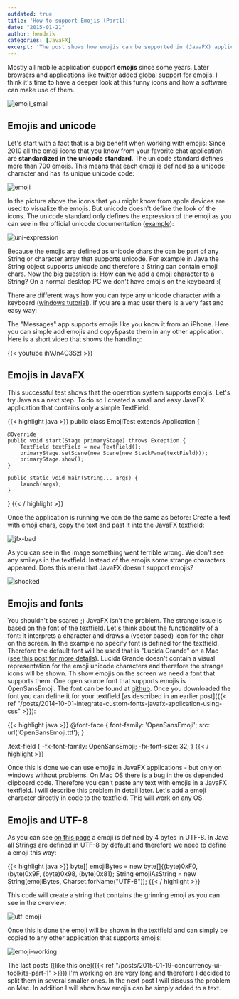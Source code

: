 ```yaml
---
outdated: true
title: 'How to support Emojis (Part1)'
date: "2015-01-21"
author: hendrik
categories: [JavaFX]
excerpt: 'The post shows how emojis can be supported in (JavaFX) applications'
---
```

Mostly all mobile application support __emojis__ since some years. Later browsers and applications like twitter added global support for emojis. I think it's time to have a deeper look at this funny icons and how a software can make use of them.

![emoji_small](/posts/guigarage-legacy/emoji_small.png)

## Emojis and unicode

Let's start with a fact that is a big benefit when working with emojis: Since 2010 all the emoji icons that you know from your favorite chat application are __standardized in the unicode standard__. The unicode standard defines more than 700 emojis. This means that each emoji is defined as a unicode character and has its unique unicode code:

![emoji](/posts/guigarage-legacy/emoji-def-1024x558.png)

In the picture above the icons that you might know from apple devices are used to visualize the emojis. But unicode doesn't define the look of the icons. The unicode standard only defines the expression of the emoji as you can see in the official unicode documentation ([example](http://www.unicode.org/charts/PDF/U1F600.pdf)):

![uni-expression](/posts/guigarage-legacy/uni-expression.png)

Because the emojis are defined as unicode chars the can be part of any String or character array that supports unicode. For example in Java the String object supports unicode and therefore a String can contain emoji chars. Now the big question is: How can we add a emoji character to a String? On a normal desktop PC we don't have emojis on the keyboard :(

There are different ways how you can type any unicode character with a keyboard ([windows tutorial](http://www.fileformat.info/tip/microsoft/enter_unicode.htm)). If you are a mac user there is a very fast and easy way:

The "Messages" app supports emojis like you know it from an iPhone. Here you can simple add emojis and copy&paste them in any other application. Here is a short video that shows the handling:

{{< youtube ihVJn4C3SzI >}}

## Emojis in JavaFX

This successful test shows that the operation system supports emojis. Let's try Java as a next step. To do so I created a small and easy JavaFX application that contains only a simple TextField:

{{< highlight java >}}
public class EmojiTest extends Application {

    @Override
    public void start(Stage primaryStage) throws Exception {
        TextField textField = new TextField();
        primaryStage.setScene(new Scene(new StackPane(textField)));
        primaryStage.show();
    }

    public static void main(String... args) {
        launch(args);
    }
}
{{< / highlight >}}

Once the application is running we can do the same as before: Create a text with emoji chars, copy the text and past it into the JavaFX textfield:

![jfx-bad](/posts/guigarage-legacy/jfx-bad.png)

As you can see in the image something went terrible wrong. We don't see any smileys in the textfield. Instead of the emojis some strange characters appeared. Does this mean that JavaFX doesn't support emojis?

![shocked](/posts/guigarage-legacy/shocked.png)

## Emojis and fonts

You shouldn't be scared ;) JavaFX isn't the problem. The strange issue is based on the font of the textfield. Let's think about the functionality of a font: it interprets a character and draws a (vector based) icon for the char on the screen. In the example no specify font is defined for the textfield. Therefore the default font will be used that is "Lucida Grande" on a Mac ([see this post for more details](http://mail.openjdk.java.net/pipermail/openjfx-dev/2013-August/009912.html)). Lucida Grande doesn't contain a visual representation for the emoji unicode characters and therefore the strange icons will be shown. Th show emojis on the screen we need a font that supports them. One open source font that supports emojis is OpenSansEmoji. The font can be found at [github](https://github.com/MorbZ/OpenSansEmoji). Once you downloaded the font you can define it for your textfield [as described in an earlier post]({{< ref "/posts/2014-10-01-integrate-custom-fonts-javafx-application-using-css" >}}):

{{< highlight java >}}
@font-face {
    font-family: 'OpenSansEmoji';
    src: url('OpenSansEmoji.ttf');
}

.text-field {
    -fx-font-family: OpenSansEmoji;
    -fx-font-size: 32;
}
{{< / highlight >}}

Once this is done we can use emojis in JavaFX applications - but only on windows without problems. On Mac OS there is a bug in the os depended clipboard code. Therefore you can't paste any text with emojis in a JavaFX textfield. I will describe this problem in detail later. Let's add a emoji character directly in code to the textfield. This will work on any OS.

## Emojis and UTF-8

As you can see [on this page](http://apps.timwhitlock.info/emoji/tables/unicode) a emoji is defined by 4 bytes in UTF-8. In Java all Strings are defined in UTF-8 by default and therefore we need to define a emoji this way:

{{< highlight java >}}
byte[] emojiBytes = new byte[]{(byte)0xF0, (byte)0x9F, (byte)0x98, (byte)0x81};
String emojiAsString = new String(emojiBytes, Charset.forName("UTF-8"));
{{< / highlight >}}

This code will create a string that contains the grinning emoji as you can see in the overview:

![utf-emoji](/posts/guigarage-legacy/utf-emoji.png)

Once this is done the emoji will be shown in the textfield and can simply be copied to any other application that supports emojis:

![emoji-working](/posts/guigarage-legacy/emoji-working.png)

The last posts ([like this one]({{< ref "/posts/2015-01-19-concurrency-ui-toolkits-part-1" >}})) I'm working on are very long and therefore I decided to split them in several smaller ones. In the next post I will discuss the problem on Mac. In addition I will show how emojis can be simply added to a text.
